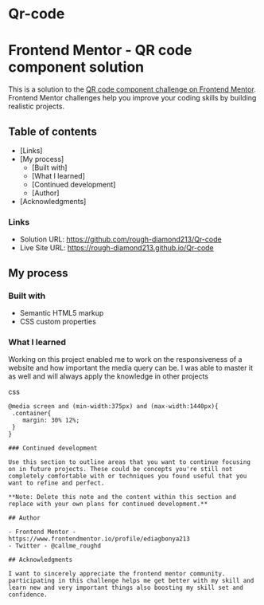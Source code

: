 # Qr-code
 
# Frontend Mentor - QR code component solution

This is a solution to the [QR code component challenge on Frontend Mentor](https://www.frontendmentor.io/challenges/qr-code-component-iux_sIO_H). Frontend Mentor challenges help you improve your coding skills by building realistic projects. 

## Table of contents

  - [Links]
- [My process]
  - [Built with]
  - [What I learned]
  - [Continued development]
  - [Author]
- [Acknowledgments]

### Links

- Solution URL: https://github.com/rough-diamond213/Qr-code
- Live Site URL: https://rough-diamond213.github.io/Qr-code

## My process

### Built with

- Semantic HTML5 markup
- CSS custom properties

### What I learned

Working on this project enabled me to work on the responsiveness of a website and how important the media query can be. I was able to master it as well and will always apply the knowledge in other projects  

css
```
@media screen and (min-width:375px) and (max-width:1440px){
 .container{
    margin: 30% 12%;
 }
}

### Continued development

Use this section to outline areas that you want to continue focusing on in future projects. These could be concepts you're still not completely comfortable with or techniques you found useful that you want to refine and perfect.

**Note: Delete this note and the content within this section and replace with your own plans for continued development.**

## Author

- Frontend Mentor - https://www.frontendmentor.io/profile/ediagbonya213
- Twitter - @callme_roughd

## Acknowledgments

I want to sincerely appreciate the frontend mentor community. participating in this challenge helps me get better with my skill and learn new and very important things also boosting my skill set and confidence. 
